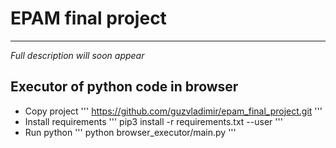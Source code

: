 # EPAM final project
___________________________________
*Full description will soon appear*
## Executor of python code in browser
- Copy project
''' https://github.com/guzvladimir/epam_final_project.git '''
- Install requirements
''' pip3 install -r requirements.txt --user '''
- Run python
''' python browser_executor/main.py '''
